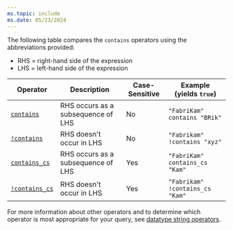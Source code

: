 ```yaml
---
ms.topic: include
ms.date: 05/23/2024
---
```


The following table compares the `contains` operators using the abbreviations provided:

* RHS = right-hand side of the expression
* LHS = left-hand side of the expression

|Operator   |Description   |Case-Sensitive  |Example (yields `true`)  |
|-----------|--------------|----------------|-------------------------|
|[`contains`](../kusto/query/contains-operator.md) |RHS occurs as a subsequence of LHS |No |`"FabriKam" contains "BRik"`|
|[`!contains`](../kusto/query/not-contains-operator.md) |RHS doesn't occur in LHS |No |`"Fabrikam" !contains "xyz"`|
|[`contains_cs`](../kusto/query/contains-cs-operator.md) |RHS occurs as a subsequence of LHS |Yes |`"FabriKam" contains_cs "Kam"`|
|[`!contains_cs`](../kusto/query/not-contains-cs-operator.md)   |RHS doesn't occur in LHS |Yes |`"Fabrikam" !contains_cs "Kam"`|

For more information about other operators and to determine which operator is most appropriate for your query, see [datatype string operators](../query/datatypes-string-operators.md).

